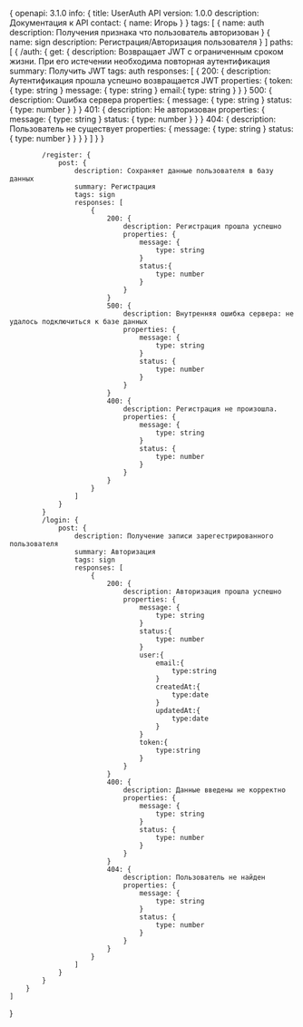 {
    openapi: 3.1.0
    info: {
        title: UserAuth API
        version: 1.0.0
        description: Документация к API
        contact: {
            name: Игорь
        }
    }
    tags: [
        {
            name: auth
            description: Получения признака что пользователь авторизован
        }
        {
            name: sign
            description: Регистрация/Авторизация пользователя
        }
    ]
    paths: [
        {
            /auth: {
                get: {
                    description: Возвращает JWT с ограниченным сроком жизни. При его истечении необходима повторная аутентификация
                    summary: Получить JWT
                    tags: auth
                    responses: [
                        {
                            200: {
                                description: Аутентификация прошла успешно возвращается JWT
                                properties: {
                                    token: {
                                        type: string
                                    }
                                    message: {
                                        type: string
                                    }
                                    email:{
                                        type: string
                                    }
                                }
                            }
                            500: {
                                description: Ошибка сервера
                                properties: {
                                    message: {
                                        type: string
                                    }
                                    status: {
                                        type: number
                                    }
                                }
                            }
                            401: {
                                description: Не авторизован
                                properties: {
                                    message: {
                                        type: string
                                    }
                                    status: {
                                        type: number
                                    }
                                }
                            }
                            404: {
                                description: Пользователь не существует
                                properties: {
                                    message: {
                                        type: string
                                    }
                                    status: {
                                        type: number
                                    }
                                }
                            }
                        }
                    ]
                }
            }

            /register: {
                post: {
                    description: Сохраняет данные пользователя в базу данных
                    summary: Регистрация
                    tags: sign
                    responses: [
                        {
                            200: {
                                description: Регистрация прошла успешно
                                properties: {
                                    message: {
                                        type: string
                                    }
                                    status:{
                                        type: number
                                    }
                                }
                            }
                            500: {
                                description: Внутренняя ошибка сервера: не удалось подключиться к базе данных
                                properties: {
                                    message: {
                                        type: string
                                    }
                                    status: {
                                        type: number
                                    }
                                }
                            }
                            400: {
                                description: Регистрация не произошла.
                                properties: {
                                    message: {
                                        type: string
                                    }
                                    status: {
                                        type: number
                                    }
                                }
                            }
                        }
                    ]
                }
            }
            /login: {
                post: {
                    description: Получение записи зарегестрированного пользователя
                    summary: Авторизация
                    tags: sign
                    responses: [
                        {
                            200: {
                                description: Авторизация прошла успешно
                                properties: {
                                    message: {
                                        type: string
                                    }
                                    status:{
                                        type: number
                                    }
                                    user:{
                                        email:{
                                            type:string
                                        }
                                        createdAt:{
                                            type:date
                                        }
                                        updatedAt:{
                                            type:date
                                        }
                                    }
                                    token:{
                                        type:string
                                    }
                                }
                            }
                            400: {
                                description: Данные введены не корректно
                                properties: {
                                    message: {
                                        type: string
                                    }
                                    status: {
                                        type: number
                                    }
                                }
                            }
                            404: {
                                description: Пользователь не найден
                                properties: {
                                    message: {
                                        type: string
                                    }
                                    status: {
                                        type: number
                                    }
                                }
                            }
                        }
                    ]
                }
            }
        }
    ]
}